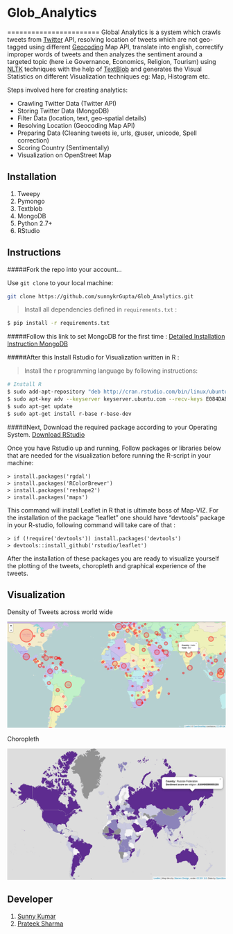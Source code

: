 # Glob_Analytics
=======================
Global Analytics is a system which crawls tweets from [Twitter](www.twitter.com) API, resolving location of tweets which are not geo-tagged using different [Geocoding](http://en.wikipedia.org/wiki/Geocoding) Map API, translate into english, correctify improper words of tweets and then analyzes the sentiment around a targeted topic (here i.e Governance, Economics, Religion, Tourism) using [NLTK](http://www.nltk.org/) techniques with the help of [TextBlob](textblob.readthedocs.org) and generates the Visual Statistics on different Visualization techniques eg: Map, Histogram etc. 

Steps involved here for creating analytics:
  - Crawling Twitter Data (Twitter API)
  - Storing Twitter Data (MongoDB)
  - Filter Data (location, text, geo-spatial details)
  - Resolving Location (Geocoding Map API)
  - Preparing Data (Cleaning tweets ie, urls, @user, unicode, Spell correction)
  - Scoring Country (Sentimentally)
  - Visualization on OpenStreet Map
  

## Installation
1. Tweepy
2. Pymongo
3. Textblob
4. MongoDB
5. Python 2.7+
6. RStudio

## Instructions

#####Fork the repo into your account...

Use `git clone` to your local machine:
```sh
git clone https://github.com/sunnykrGupta/Glob_Analytics.git
```

> Install all dependencies defined in `requirements.txt` :

```sh
$ pip install -r requirements.txt
```


#####Follow this link to set MongoDB for the first time : [Detailed Installation Instruction MongoDB](http://docs.mongodb.org/manual/installation/ )

#####After this Install Rstudio for Visualization written in R :

> Install the r programming language by following instructions: 
```sh
# Install R
$ sudo add-apt-repository "deb http://cran.rstudio.com/bin/linux/ubuntu $(lsb_release -cs)/"
$ sudo apt-key adv --keyserver keyserver.ubuntu.com --recv-keys E084DAB9 
$ sudo apt-get update
$ sudo apt-get install r-base r-base-dev
```

#####Next, Download the required package according to your Operating System. [Download RStudio](http://www.rstudio.com/products/rstudio/download)

Once you have Rstudio up and running, Follow packages or libraries below that are needed for the visualization before running the R-script in your machine:
```
> install.packages('rgdal')
> install.packages('RColorBrewer')
> install.packages('reshape2')
> install.packages('maps')
```
This command will install Leaflet in R that is ultimate boss of Map-VIZ. For the installation of the package “leaflet” one should have “devtools” package in your R-studio, following command will take care of that : 
```
> if (!require('devtools')) install.packages('devtools')
> devtools::install_github('rstudio/leaflet')
```
After the installation of these packages you are ready to visualize yourself the plotting of 
the tweets, choropleth and graphical experience of the tweets.


## Visualization

Density of Tweets across world wide

![OpenStreet Map](images/density_plot_religion.png "density plot of tweets")

Choropleth

![OpenStreet Map](images/choropleth_religion.png "Choropleth Map")

## Developer
1. [Sunny Kumar](https://in.linkedin.com/in/sunnykrgupta)
2. [Prateek Sharma](https://www.facebook.com/prateek.sharma.10048)
